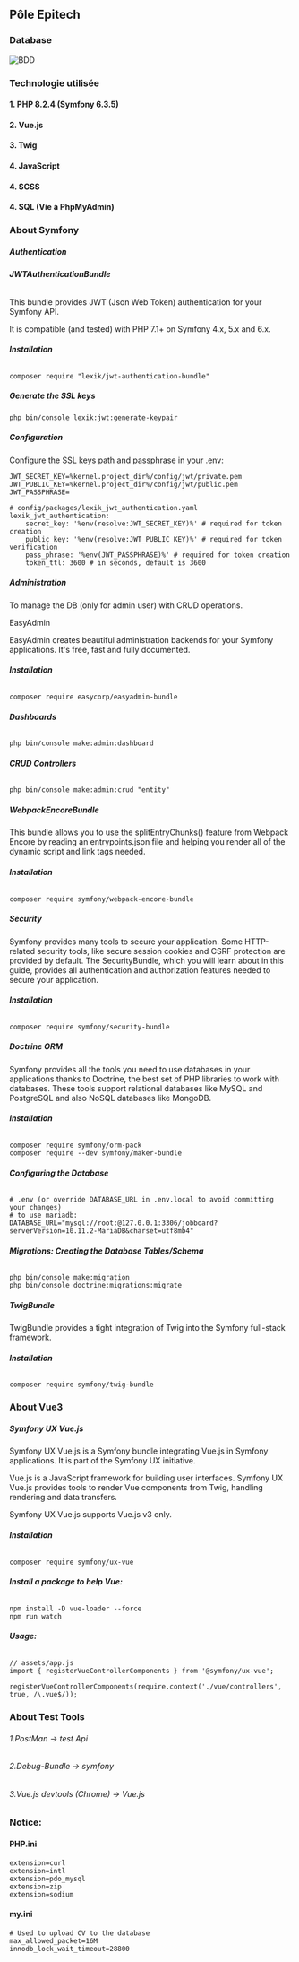 ## Pôle Epitech

### Database 

![BDD](images/bdd.jpg)

### Technologie utilisée
#### **1. PHP 8.2.4 (Symfony 6.3.5)**
#### **2. Vue.js**
#### **3. Twig**
#### **4. JavaScript**
#### **4. SCSS**
#### **4. SQL (Vie à PhpMyAdmin)**

### About Symfony

##### Authentication 

###### **JWTAuthenticationBundle**
This bundle provides JWT (Json Web Token) authentication for your Symfony API.

It is compatible (and tested) with PHP 7.1+ on Symfony 4.x, 5.x and 6.x.
###### **Installation**

```
composer require "lexik/jwt-authentication-bundle"
```
##### **Generate the SSL keys**

```
php bin/console lexik:jwt:generate-keypair
```

##### **Configuration**
Configure the SSL keys path and passphrase in your .env:
```
JWT_SECRET_KEY=%kernel.project_dir%/config/jwt/private.pem
JWT_PUBLIC_KEY=%kernel.project_dir%/config/jwt/public.pem
JWT_PASSPHRASE=
```

```
# config/packages/lexik_jwt_authentication.yaml
lexik_jwt_authentication:
    secret_key: '%env(resolve:JWT_SECRET_KEY)%' # required for token creation
    public_key: '%env(resolve:JWT_PUBLIC_KEY)%' # required for token verification
    pass_phrase: '%env(JWT_PASSPHRASE)%' # required for token creation
    token_ttl: 3600 # in seconds, default is 3600
```

##### **Administration**

To manage the DB (only for admin user) with CRUD operations.

EasyAdmin

EasyAdmin creates beautiful administration backends for your Symfony applications. It's free, fast and fully documented.

###### **Installation**

```
composer require easycorp/easyadmin-bundle
```

###### **Dashboards**

```
php bin/console make:admin:dashboard
```
###### **CRUD Controllers**

```
php bin/console make:admin:crud "entity"
```

##### **WebpackEncoreBundle**
This bundle allows you to use the splitEntryChunks() feature from Webpack Encore by reading an entrypoints.json file and helping you render all of the dynamic script and link tags needed.
###### **Installation**

```
composer require symfony/webpack-encore-bundle
```

##### **Security**

Symfony provides many tools to secure your application. Some HTTP-related security tools, like secure session cookies and CSRF protection are provided by default. The SecurityBundle, which you will learn about in this guide, provides all authentication and authorization features needed to secure your application.

###### **Installation**

```
composer require symfony/security-bundle
```

##### **Doctrine ORM**

Symfony provides all the tools you need to use databases in your applications thanks to Doctrine, the best set of PHP libraries to work with databases. These tools support relational databases like MySQL and PostgreSQL and also NoSQL databases like MongoDB.

###### **Installation**

```
composer require symfony/orm-pack
composer require --dev symfony/maker-bundle
```

###### **Configuring the Database**

```
# .env (or override DATABASE_URL in .env.local to avoid committing your changes)
# to use mariadb:
DATABASE_URL="mysql://root:@127.0.0.1:3306/jobboard?serverVersion=10.11.2-MariaDB&charset=utf8mb4"
```

###### **Migrations: Creating the Database Tables/Schema**

```
php bin/console make:migration
php bin/console doctrine:migrations:migrate
```

##### **TwigBundle**

TwigBundle provides a tight integration of Twig into the Symfony full-stack framework.

###### **Installation**

```
composer require symfony/twig-bundle
```

### About Vue3

##### **Symfony UX Vue.js**

Symfony UX Vue.js is a Symfony bundle integrating Vue.js in Symfony applications. It is part of the Symfony UX initiative.

Vue.js is a JavaScript framework for building user interfaces. Symfony UX Vue.js provides tools to render Vue components from Twig, handling rendering and data transfers.

Symfony UX Vue.js supports Vue.js v3 only.

###### **Installation**

```
composer require symfony/ux-vue
```
###### **Install a package to help Vue:**

```
npm install -D vue-loader --force
npm run watch
```

###### **Usage:**

```
// assets/app.js
import { registerVueControllerComponents } from '@symfony/ux-vue';

registerVueControllerComponents(require.context('./vue/controllers', true, /\.vue$/));
```


### About Test Tools

###### 1.PostMan -> test Api
###### 2.Debug-Bundle -> symfony
###### 3.Vue.js devtools (Chrome) -> Vue.js

### Notice:

#### PHP.ini
```
extension=curl
extension=intl
extension=pdo_mysql
extension=zip
extension=sodium
```

#### my.ini
```
# Used to upload CV to the database
max_allowed_packet=16M
innodb_lock_wait_timeout=28800
```